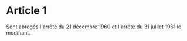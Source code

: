 # Article 1

Sont abrogés l'arrêté du 21 décembre 1960 et l'arrêté du 31 juillet 1961 le modifiant.
